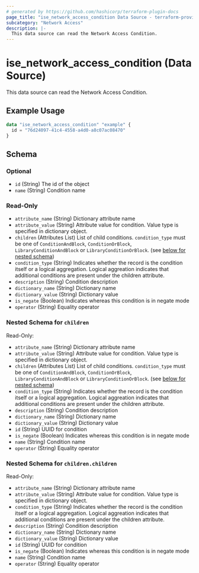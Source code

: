 ```yaml
---
# generated by https://github.com/hashicorp/terraform-plugin-docs
page_title: "ise_network_access_condition Data Source - terraform-provider-ise"
subcategory: "Network Access"
description: |-
  This data source can read the Network Access Condition.
---
```


# ise_network_access_condition (Data Source)

This data source can read the Network Access Condition.

## Example Usage

```terraform
data "ise_network_access_condition" "example" {
  id = "76d24097-41c4-4558-a4d0-a8c07ac08470"
}
```

<!-- schema generated by tfplugindocs -->
## Schema

### Optional

- `id` (String) The id of the object
- `name` (String) Condition name

### Read-Only

- `attribute_name` (String) Dictionary attribute name
- `attribute_value` (String) Attribute value for condition. Value type is specified in dictionary object.
- `children` (Attributes List) List of child conditions. `condition_type` must be one of `ConditionAndBlock`, `ConditionOrBlock`, `LibraryConditionAndBlock` or `LibraryConditionOrBlock`. (see [below for nested schema](#nestedatt--children))
- `condition_type` (String) Indicates whether the record is the condition itself or a logical aggregation. Logical aggreation indicates that additional conditions are present under the children attribute.
- `description` (String) Condition description
- `dictionary_name` (String) Dictionary name
- `dictionary_value` (String) Dictionary value
- `is_negate` (Boolean) Indicates whereas this condition is in negate mode
- `operator` (String) Equality operator

<a id="nestedatt--children"></a>
### Nested Schema for `children`

Read-Only:

- `attribute_name` (String) Dictionary attribute name
- `attribute_value` (String) Attribute value for condition. Value type is specified in dictionary object.
- `children` (Attributes List) List of child conditions. `condition_type` must be one of `ConditionAndBlock`, `ConditionOrBlock`, `LibraryConditionAndBlock` or `LibraryConditionOrBlock`. (see [below for nested schema](#nestedatt--children--children))
- `condition_type` (String) Indicates whether the record is the condition itself or a logical aggregation. Logical aggreation indicates that additional conditions are present under the children attribute.
- `description` (String) Condition description
- `dictionary_name` (String) Dictionary name
- `dictionary_value` (String) Dictionary value
- `id` (String) UUID for condition
- `is_negate` (Boolean) Indicates whereas this condition is in negate mode
- `name` (String) Condition name
- `operator` (String) Equality operator

<a id="nestedatt--children--children"></a>
### Nested Schema for `children.children`

Read-Only:

- `attribute_name` (String) Dictionary attribute name
- `attribute_value` (String) Attribute value for condition. Value type is specified in dictionary object.
- `condition_type` (String) Indicates whether the record is the condition itself or a logical aggregation. Logical aggreation indicates that additional conditions are present under the children attribute.
- `description` (String) Condition description
- `dictionary_name` (String) Dictionary name
- `dictionary_value` (String) Dictionary value
- `id` (String) UUID for condition
- `is_negate` (Boolean) Indicates whereas this condition is in negate mode
- `name` (String) Condition name
- `operator` (String) Equality operator
